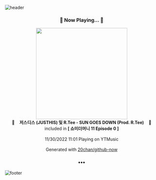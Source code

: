 ![header](https://capsule-render.vercel.app/api?type=wave&height=170&section=header&text=Hi.%20I'm%20SHIFT&fontColor=090707&fontAlignX=45&fontAlignY=65&fontSize=100)

<h3 align="center">🎵 Now Playing... 🎵</h3>
<p align="center">
  <a href="https://music.youtube.com/watch?v=Qet5daXv06Q">
    <img width="300" src="https://lh3.googleusercontent.com/W8CUpcgcAB5g8jhZN5-W8OjNI4L7T7p_gBMHfwcP12gU56E1izY06BXcC9_E1-es6JZ4TTaWw_h_BubX">
  </a>
  <br>
  🎵&nbsp&nbsp&nbsp <b>저스디스 (JUSTHIS) 및 R.Tee - SUN GOES DOWN (Prod. R.Tee)</b> &nbsp&nbsp&nbsp🎵
  <br>
  included in <b>[ 쇼미더머니 11 Episode 0 ]</b>
  
  <br />
  <br />
  11/30/2022 11:01 Playing on YTMusic
  <br />
  <br />
  Generated with <a href="https://github.com/20chan/github-now">20chan/github-now</a>
</p>

<h3 align="center">•••</h3>

![footer](https://capsule-render.vercel.app/api?type=wave&height=150&section=footer)
